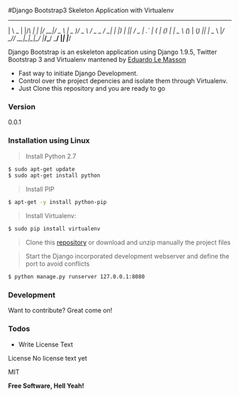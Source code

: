 #Django Bootstrap3 Skeleton Application with Virtualenv
  ___     _  _   _  _  ___  ___  
|   \ _ | |/_\ | \| |/ __|/ _ \  | _ )/ _ \ / _ \_   _/ __|
| |) | || / _ \| .` | (_ | (_) | | _ \ (_) | (_) || | \__ \ 
|___/ \__/_/ \_\_|\_|\___|\___/  |___/\___/ \___/ |_| |___/ 
                                                                                 

Django Bootstrap is an eskeleton application using Django 1.9.5, Twitter Bootstrap 3 and Virtualenv mantened by [Eduardo Le Masson]

  - Fast way to initiate Django Development.
  - Control over the project depencies and isolate them through Virtualenv.
  - Just Clone this repository and you are ready to go

### Version
0.0.1


### Installation using Linux 

>Install Python 2.7
```sh
$ sudo apt-get update
$ sudo apt-get install python
```

>Install PIP
```sh
$ apt-get -y install python-pip
```

>Install Virtualenv:

```sh
$ sudo pip install virtualenv
```
> Clone this [repository] or download and unzip manually the project files 

>Start the Django incorporated development webserver and define the port to avoid conflicts

```sh
$ python manage.py runserver 127.0.0.1:8080
```

### Development

Want to contribute? Great come on!


### Todos

 - Write License Text
 

License
No license text yet

MIT


**Free Software, Hell Yeah!**


   
   [repository]: <https://github.com/edulemasson/django_virtualenv.git>
   [eduardo le masson]: <https://linkedin.com/in/edulemasson>
   [django]: <https://djangoproject.com>
   [Twitter Bootstrap]: <http://twitter.github.com/bootstrap/>
   [keymaster.js]: <https://github.com/madrobby/keymaster>



